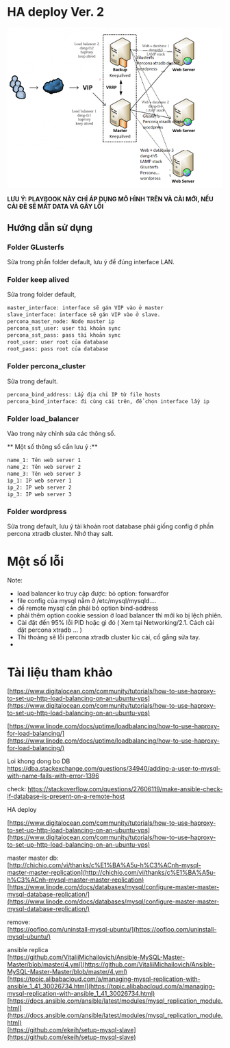 ﻿# HA deploy Ver. 2
<img src = "HA-2.png">  

**LƯU Ý: PLAYBOOK NÀY CHỈ ÁP DỤNG MÔ HÌNH TRÊN VÀ CÀI MỚI, NẾU CÀI ĐÈ SẼ MẤT DATA VÀ GÂY LỖI**  

## Hướng dẫn sử dụng

### Folder GLusterfs
Sửa trong phần folder default, lưu ý để đúng interface LAN.  

### Folder keep alived
Sửa trong folder default,  
```
master_interface: interface sẽ gán VIP vào ở master
slave_interface: interface sẽ gán VIP vào ở slave.
percona_master_node: Node master ip
percona_sst_user: user tài khoản sync
percona_sst_pass: pass tài khoản sync
root_user: user root của database 
root_pass: pass root của database
```  
### Folder percona_cluster
Sửa trong default.  
```
percona_bind_address: Lấy địa chỉ IP từ file hosts
percona_bind_interface: đi cùng cái trên, để chọn interface lấy ip

```  
### Folder load_balancer

Vào trong này chỉnh sửa các thông số.  

** Một số thông số cần lưu ý :**

```
name_1: Tên web server 1
name_2: Tên web server 2
name_3: Tên web server 3
ip_1: IP web server 1
ip_2: IP web server 2
ip_3: IP web server 3
```  
### Folder wordpress
Sửa trong default, lưu ý tài khoản root database phải giống config ở phần percona xtradb cluster. Nhớ thay salt.


# Một số lỗi
Note:


- load balancer ko truy cập được: bỏ option: forwardfor  
- file config của mysql nằm ở /etc/mysql/mysqld....  
- để remote mysql cần phải bỏ option bind-address  
- phải thêm option cookie session ở load balancer thì mới ko bị lệch phiên.
- Cài đặt đến 95% lỗi PID hoặc gì đó ( Xem tại Networking/2.1. Cách cài đặt percona xtradb ... )
- Thi thoảng sẽ lỗi percona xtradb cluster lúc cài, cố gắng sửa tay.
- 
# Tài liệu tham khảo
[https://www.digitalocean.com/community/tutorials/how-to-use-haproxy-to-set-up-http-load-balancing-on-an-ubuntu-vps](https://www.digitalocean.com/community/tutorials/how-to-use-haproxy-to-set-up-http-load-balancing-on-an-ubuntu-vps)

[https://www.linode.com/docs/uptime/loadbalancing/how-to-use-haproxy-for-load-balancing/](https://www.linode.com/docs/uptime/loadbalancing/how-to-use-haproxy-for-load-balancing/)

Loi khong dong bo DB
https://dba.stackexchange.com/questions/34940/adding-a-user-to-mysql-with-name-fails-with-error-1396

check: https://stackoverflow.com/questions/27606119/make-ansible-check-if-database-is-present-on-a-remote-host

HA deploy  
  
[https://www.digitalocean.com/community/tutorials/how-to-use-haproxy-to-set-up-http-load-balancing-on-an-ubuntu-vps](https://www.digitalocean.com/community/tutorials/how-to-use-haproxy-to-set-up-http-load-balancing-on-an-ubuntu-vps)  
  
master master db:  
[http://chichio.com/vi/thanks/c%E1%BA%A5u-h%C3%ACnh-mysql-master-master-replication](http://chichio.com/vi/thanks/c%E1%BA%A5u-h%C3%ACnh-mysql-master-master-replication)  
[https://www.linode.com/docs/databases/mysql/configure-master-master-mysql-database-replication/](https://www.linode.com/docs/databases/mysql/configure-master-master-mysql-database-replication/)  
  
remove:  
[https://oofloo.com/uninstall-mysql-ubuntu/](https://oofloo.com/uninstall-mysql-ubuntu/)  
  
ansible replica  
[https://github.com/VitaliiMichailovich/Ansible-MySQL-Master-Master/blob/master/4.yml](https://github.com/VitaliiMichailovich/Ansible-MySQL-Master-Master/blob/master/4.yml)  
[https://topic.alibabacloud.com/a/managing-mysql-replication-with-ansible_1_41_30026734.html](https://topic.alibabacloud.com/a/managing-mysql-replication-with-ansible_1_41_30026734.html)  
[https://docs.ansible.com/ansible/latest/modules/mysql_replication_module.html](https://docs.ansible.com/ansible/latest/modules/mysql_replication_module.html)  
[https://github.com/ekeih/setup-mysql-slave](https://github.com/ekeih/setup-mysql-slave)